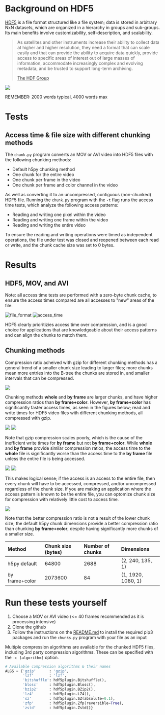 # Background on HDF5

[HDF5](https://www.hdfgroup.org/solutions/hdf5/) is a file format structured like a file system; data is stored in arbitrary NxN datasets, which are organized in a hierarchy in groups and sub-groups. Its main benefits involve customizability, self-description, and scalability. 
> As satellites and other instruments increase their ability to collect data at higher and higher resolution, they need a format that can scale easily and that can provide the ability to acquire data quickly, provide access to specific areas of interest out of large masses of information, accommodate increasingly complex and evolving metadata, and be trusted to support long-term archiving. 
> 
> [The HDF Group](https://www.hdfgroup.org/portfolio-item/earth-sciences/)

![](./format.png)

REMEMBER: 2000 words typical, 4000 words max

# Tests
## Access time & file size with different chunking methods 
The `chunk.py` program converts an MOV or AVI video into HDF5 files with the following chunking methods:
* Default h5py chunking method
* One chunk for the entire video
* One chunk per frame in the video
* One chunk per frame and color channel in the video 

As well as converting it to an uncompressed, contiguous (non-chunked) HDF5 file. Running the `chunk.py` program with the `-t` flag runs the access time tests, which analyze the following access patterns:
* Reading and writing one pixel within the video
* Reading and writing one frame within the video
* Reading and writing the entire video

To ensure the reading and writing operations were timed as independent operations, the file under test was closed and reopened between each read or write, and the chunk cache size was set to 0 bytes. 

## 

# Results

## HDF5, MOV, and AVI

Note: all access time tests are performed with a zero-byte chunk cache, to ensure the access times compared are all accesses to "new" areas of the file. 

![file_format](./file_format.png)
![access_time](./access_time.png)

HDF5 clearly prioritizies access time over compression, and is a good choice for applications that are knowledgeable about their access patterns and can align the chunks to match them. 

## Chunking methods

Compression ratio acheived with gzip for different chunking methods has a general trend of a smaller chunk size leading to larger files; more chunks mean more entries into the B-tree the chunks are stored in, and smaller intervals that can be compressed.  

![](./chunking_sizes.png)

Chunking methods **whole** and **by frame** are larger chunks, and have higher compression ratios than **by frame+color**. However, **by frame+color** has significantly faster access times, as seen in the figures below; read and write times for HDF5 video files with different chunking methods, all compressed with gzip. 

![](./read_times.png)
![](./write_times.png)

Note that gzip compression scales poorly, which is the cause of the inefficient write times for **by frame** but not **by frame+color**. While **whole** and **by frame** provide similar compression ratios, the access time to the **whole** file is significantly worse than the access time to the **by frame** file unless the entire file is being accessed.

![](./all_read_times.png)
![](./all_write_times.png)

This makes logical sense; if the access is an access to the entire file, then every chunk will have to be accessed, compressed, and/or uncompressed regardless of the chunk size. If you are making an application where the access pattern is known to be the entire file, you can optomize chunk size for compression with relatively little cost to access time. 

![](./chunk_size.png)

Note that the better compression ratio is not a result of the lower chunk size; the default h5py chunk dimensions provide a better compression ratio than chunking **by frame+color**, despite having significantly more chunks of a smaller size. 

| Method         | Chunk size (bytes) | Number of chunks | Dimensions         |
|:---------------|:-------------------|:-----------------|:-------------------|
| h5py default   | 64800              | 2688             | (2, 240, 135, 1)   |
| by frame+color | 2073600            | 84               | (1, 1920, 1080, 1) |

# Run these tests yourself

1. Choose a MOV or AVI video (<= 40 frames recommended as it is processing intensive)
2. Clone the github
3. Follow the instructions on the [README.md](https://github.com/bgoodwine/HDF5#readme) to install the required pip3 packages and run the `chunks.py` program with your file as an input

Multiple compression algorithms are available for the chunked HDF5 files, including 3rd party compression algorithms. These can be specified with the `-c [algorithm]` option.

```python
# Available compression algorithms & their names
ALGS = {'gzip'      : 'gzip',
        'lzf'       : 'lzf',
        'bitshuffle': hdf5plugin.Bitshuffle(),
        'blosc'     : hdf5plugin.Blosc(),
        'bzip2'     : hdf5plugin.BZip2(),
        'lz4'       : hdf5plugin.LZ4(),
        'sz'        : hdf5plugin.SZ(absolute=0.1),
        'zfp'       : hdf5plugin.Zfp(reversible=True),
        'zstd'      : hdf5plugin.Zstd()}
```
